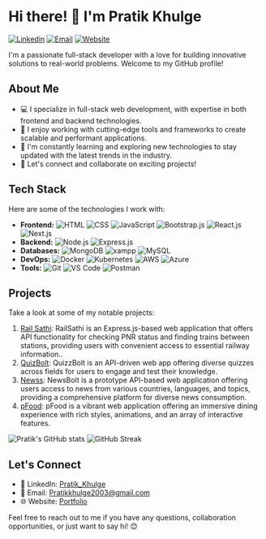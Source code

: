 # Hi there! 👋 I'm Pratik Khulge

[![Linkedin](https://img.shields.io/badge/-Linkedin-blue?style=flat&logo=Linkedin&logoColor=white)](https://www.linkedin.com/in/pratikkhulge/)
[![Email](https://img.shields.io/badge/-Email-red?style=flat&logo=Gmail&logoColor=white)](mailto:pratikkhulge@gmail.com)
[![Website](https://img.shields.io/badge/-Website-brightgreen?style=flat&logo=Google-Chrome&logoColor=white)](https://pratikkhulgeportfolio.netlify.app/)

I'm a passionate full-stack developer with a love for building innovative solutions to real-world problems. Welcome to my GitHub profile!

## About Me

- 💻 I specialize in full-stack web development, with expertise in both frontend and backend technologies.
- 🚀 I enjoy working with cutting-edge tools and frameworks to create scalable and performant applications.
- 🌱 I'm constantly learning and exploring new technologies to stay updated with the latest trends in the industry.
- 💬 Let's connect and collaborate on exciting projects!

## Tech Stack

Here are some of the technologies I work with:

- **Frontend:** ![HTML](https://img.shields.io/badge/-HTML-orange?style=flat&logo=HTML5&logoColor=white) ![CSS](https://img.shields.io/badge/-CSS-blue?style=flat&logo=CSS3&logoColor=white) ![JavaScript](https://img.shields.io/badge/-JavaScript-yellow?style=flat&logo=JavaScript&logoColor=white) ![Bootstrap.js](https://img.shields.io/badge/-Bootstrap-purple?style=flat&logo=Bootstrap&logoColor=white) ![React.js](https://img.shields.io/badge/-React.js-blue?style=flat&logo=React&logoColor=white) ![Next.js](https://img.shields.io/badge/next.js-000000?style=for-the-badge&logo=nextdotjs&logoColor=white) 
- **Backend:** ![Node.js](https://img.shields.io/badge/-Node.js-green?style=flat&logo=Node.js&logoColor=white) ![Express.js](https://img.shields.io/badge/-Express.js-lightgrey?style=flat&logo=Express)
- **Databases:** ![MongoDB](https://img.shields.io/badge/-MongoDB-green?style=flat&logo=MongoDB&logoColor=white) ![xampp](https://img.shields.io/badge/-xampp-blue?style=flat&logo=xampp&logoColor=white) ![MySQL](https://img.shields.io/badge/-MySQL-blue?style=flat&logo=MySQL&logoColor=white)
- **DevOps:** ![Docker](https://img.shields.io/badge/-Docker-blue?style=flat&logo=Docker&logoColor=white) ![Kubernetes](https://img.shields.io/badge/-Kubernetes-blue?style=flat&logo=Kubernetes&logoColor=white) ![AWS](https://img.shields.io/badge/-AWS-orange?style=flat&logo=Amazon-AWS&logoColor=white) ![Azure](https://img.shields.io/badge/-Azure-blue?style=flat&logo=Microsoft-Azure&logoColor=white)
- **Tools:** ![Git](https://img.shields.io/badge/-Git-black?style=flat&logo=Git&logoColor=white) ![VS Code](https://img.shields.io/badge/-VS%20Code-blue?style=flat&logo=Visual-Studio-Code&logoColor=white) ![Postman](https://img.shields.io/badge/-Postman-orange?style=flat&logo=Postman&logoColor=white)


## Projects

Take a look at some of my notable projects:

1. [Rail Sathi](https://github.com/pratikkhulge/RailSathi): RailSathi is an Express.js-based web application that offers API functionality for checking PNR status and finding trains between stations, providing users with convenient access to essential railway information..
2. [QuizBolt](https://github.com/pratikkhulge/QuizBolt): QuizzBolt is an API-driven web app offering diverse quizzes across fields for users to engage and test their knowledge.
3. [Newss](https://github.com/pratikkhulge/Newss): NewsBolt is a prototype API-based web application offering users access to news from various countries, languages, and topics, providing a comprehensive platform for diverse news consumption.
4. [pFood](https://github.com/pratikkhulge/pFood): pFood is a vibrant web application offering an immersive dining experience with rich styles, animations, and an array of interactive features.

![Pratik's GitHub stats](https://github-readme-stats.vercel.app/api?username=pratikkhulge&show_icons=true&theme=radical) ![GitHub Streak](https://streak-stats.demolab.com/?user=pratikkhulge&theme=dark)

## Let's Connect

- 🔗 LinkedIn: [Pratik_Khulge](https://www.linkedin.com/in/pratikkhulge)
- 📧 Email: [Pratikkhulge2003@gmail.com](mailto:Pratikkhulge2003@gmail.com)
- 🌐 Website: [Portfolio](https://pratikkhulgeportfolio.netlify.app/)

Feel free to reach out to me if you have any questions, collaboration opportunities, or just want to say hi! 😊
